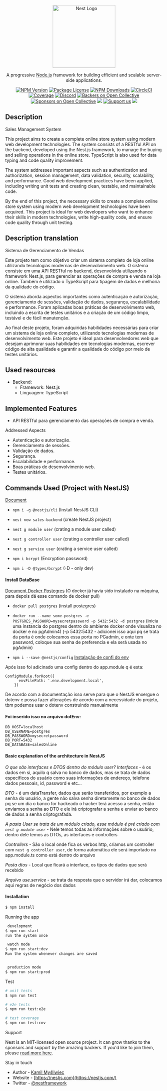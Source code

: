 <p align="center">
  <a href="http://nestjs.com/" target="blank"><img src="https://nestjs.com/img/logo-small.svg" width="200" alt="Nest Logo" /></a>
</p>

[circleci-image]: https://img.shields.io/circleci/build/github/nestjs/nest/master?token=abc123def456
[circleci-url]: https://circleci.com/gh/nestjs/nest

  <p align="center">A progressive <a href="http://nodejs.org" target="_blank">Node.js</a> framework for building efficient and scalable server-side applications.</p>
    <p align="center">
<a href="https://www.npmjs.com/~nestjscore" target="_blank"><img src="https://img.shields.io/npm/v/@nestjs/core.svg" alt="NPM Version" /></a>
<a href="https://www.npmjs.com/~nestjscore" target="_blank"><img src="https://img.shields.io/npm/l/@nestjs/core.svg" alt="Package License" /></a>
<a href="https://www.npmjs.com/~nestjscore" target="_blank"><img src="https://img.shields.io/npm/dm/@nestjs/common.svg" alt="NPM Downloads" /></a>
<a href="https://circleci.com/gh/nestjs/nest" target="_blank"><img src="https://img.shields.io/circleci/build/github/nestjs/nest/master" alt="CircleCI" /></a>
<a href="https://coveralls.io/github/nestjs/nest?branch=master" target="_blank"><img src="https://coveralls.io/repos/github/nestjs/nest/badge.svg?branch=master#9" alt="Coverage" /></a>
<a href="https://discord.gg/G7Qnnhy" target="_blank"><img src="https://img.shields.io/badge/discord-online-brightgreen.svg" alt="Discord"/></a>
<a href="https://opencollective.com/nest#backer" target="_blank"><img src="https://opencollective.com/nest/backers/badge.svg" alt="Backers on Open Collective" /></a>
<a href="https://opencollective.com/nest#sponsor" target="_blank"><img src="https://opencollective.com/nest/sponsors/badge.svg" alt="Sponsors on Open Collective" /></a>
  <a href="https://paypal.me/kamilmysliwiec" target="_blank"><img src="https://img.shields.io/badge/Donate-PayPal-ff3f59.svg"/></a>
    <a href="https://opencollective.com/nest#sponsor"  target="_blank"><img src="https://img.shields.io/badge/Support%20us-Open%20Collective-41B883.svg" alt="Support us"></a>
  <a href="https://twitter.com/nestframework" target="_blank"><img src="https://img.shields.io/twitter/follow/nestframework.svg?style=social&label=Follow"></a>
</p>
  <!--[![Backers on Open Collective](https://opencollective.com/nest/backers/badge.svg)](https://opencollective.com/nest#backer)
  [![Sponsors on Open Collective](https://opencollective.com/nest/sponsors/badge.svg)](https://opencollective.com/nest#sponsor)-->

<h2>Description</h2>

Sales Management System

This project aims to create a complete online store system using modern web development technologies. The system consists of a RESTful API on the backend, developed using the Nest.js framework, to manage the buying and selling operations in the online store. TypeScript is also used for data typing and code quality improvement.

The system addresses important aspects such as authentication and authorization, session management, data validation, security, scalability, and performance. Good web development practices have been applied, including writing unit tests and creating clean, testable, and maintainable code.

By the end of this project, the necessary skills to create a complete online store system using modern web development technologies have been acquired. This project is ideal for web developers who want to enhance their skills in modern technologies, write high-quality code, and ensure code quality through unit testing.

<h2>Description translation</h2>

Sistema de Gerenciamento de Vendas

Este projeto tem como objetivo criar um sistema completo de loja online utilizando tecnologias modernas de desenvolvimento web. O sistema consiste em uma API RESTful no backend, desenvolvida utilizando o framework Nest.js, para gerenciar as operações de compra e venda na loja online. Também é utilizado o TypeScript para tipagem de dados e melhoria da qualidade do código.

O sistema aborda aspectos importantes como autenticação e autorização, gerenciamento de sessões, validação de dados, segurança, escalabilidade e performance. Foram aplicadas boas práticas de desenvolvimento web, incluindo a escrita de testes unitários e a criação de um código limpo, testável e de fácil manutenção.

Ao final deste projeto, foram adquiridas habilidades necessárias para criar um sistema de loja online completo, utilizando tecnologias modernas de desenvolvimento web. Este projeto é ideal para desenvolvedores web que desejam aprimorar suas habilidades em tecnologias modernas, escrever código de alta qualidade e garantir a qualidade do código por meio de testes unitários.

<h2>Used resources</h2>


- Backend:
  - Framework: Nest.js
  - Linguagem: TypeScript

<h2>Implemented Features</h2>

- API RESTful para gerenciamento das operações de compra e venda.

Addressed Aspects

- Autenticação e autorização.
- Gerenciamento de sessões.
- Validação de dados.
- Segurança.
- Escalabilidade e performance.
- Boas práticas de desenvolvimento web.
- Testes unitários.

<h2>Commands Used (Project with NestJS)</h2> 

[Document](https://docs.nestjs.com/)

- `npm i -g @nestjs/cli` (Install NestJS CLI)

- `nest new sales-backend` (create NestJS project)

- `nest g module user` (crating a module user called)

- `nest g controller user` (crating a controller user called)

- `nest g service user` (crating a service user called)

- `npm i bcrypt` (Encryption password)

- `npm i -D @types/bcrypt` (-D - only dev)

<h4>Install DataBase</h4> 

[Document Docker Postegres](https://hub.docker.com/_/postgres)
(O docker já havia sido instalado na máquina, para depois dá esse comando de docker pull)

- `docker pull postgres` (install postegres)

- `docker run --name some-postgres -e POSTGRES_PASSWORD=mysecretpassword -p 5432:5432 -d postgres` (inicia uma instancia do postgres dentro do ambiente docker onde visualiza no docker e no pgAdmin4)
(-p 5432:5432 - adicionei isso aqui pq se trata da porta é onde colocamos essa porta no PGadmin, e onte tem password, coloque sua senha de preferencia e ela será usada no pgAdmin)

- `npm i --save @nestjs/config` [Instalação de confi do env](https://docs.nestjs.com/techniques/configuration)

Após isso foi adicinado uma config dentro do app.module q é esta:

```
ConfigModule.forRoot({
      envFilePath: '.env.development.local',
    })
```

De acordo com a documentação isso serve para que o NestJS enxergue o dotenv e possa fazer alterações de acordo com a necessidade do projeto, tbm podemos usar o dotenv construindo manualmente

<h4>Foi inserido isso no arquivo dotEnv:</h4> 

```
DB_HOST=localhost
DB_USERNAME=postgres
DB_PASSWORD=mysecretpassword
DB_PORT=5432
DB_DATABASE=salesOnline
```

<h4>Basic explanation of the architecture in NestJS</h4>

_O que são interfaces e DTOS dentro do módulo user?_
_Interfaces_ - é os dados em si, aquilo q salva no banco de dados, mas se trata de dados especificos do usuário como suas informações de endereço, telefone dados pessoais, id, password e etc...


_DTO_ - é um dataTransfer, dados que serão transferidos, por exemplo a senha do usuário, a gente não salva senha diretamente no banco de dados pq se um dia o banco for hackeado o hacker terá acesso a senha, então enviamos a senha ao DTO e ele irá criptografar a senha e enviar ao banco de dados a senha criptografada.

_A pasta User se trata de um módulo criado, esse módulo é pré criado com `nest g module user`_ - Nele temos todas as informações sobre o usuário, dentro dele temos as DTOs, as interfaces e controllers

_Controllers_ - São o local onde fica os verbos http, criamos um controller com `nest g controller user`, de forma automática ele será importado no app.module.ts como está dentro do arquivo

_Pasta dtos_ - Local que ficará a interface, os tipos de dados que será recebido

_Arquivo use.service_ - se trata da resposta que o servidor irá dar, colocamos aqui regras de negócio dos dados


<h4>Installation</h4>

```bash
$ npm install
```

Running the app

```bash
 development
$ npm run start 
run the system once

 watch mode
$ npm run start:dev
Run the system whenever changes are saved


 production mode
$ npm run start:prod
```

Test

```bash
# unit tests
$ npm run test

# e2e tests
$ npm run test:e2e

# test coverage
$ npm run test:cov
```

Support

Nest is an MIT-licensed open source project. It can grow thanks to the sponsors and support by the amazing backers. If you'd like to join them, please [read more here](https://docs.nestjs.com/support).

Stay in touch

- Author - [Kamil Myśliwiec](https://kamilmysliwiec.com)
- Website - [https://nestjs.com](https://nestjs.com/)
- Twitter - [@nestframework](https://twitter.com/nestframework)

